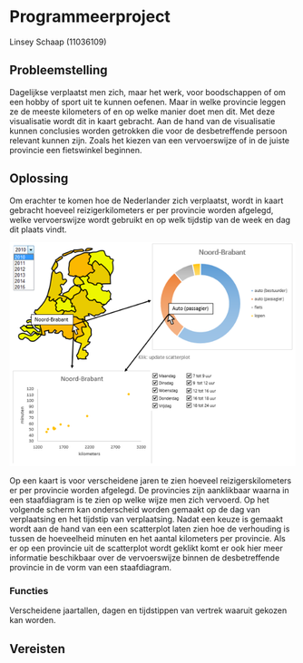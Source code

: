 # Programmeerproject
Linsey Schaap (11036109)

## Probleemstelling
Dagelijkse verplaatst men zich, maar het werk, voor boodschappen of om een hobby of sport uit te kunnen oefenen. Maar in welke provincie leggen ze de meeste kilometers of en op welke manier doet men dit. Met deze visualisatie wordt dit in kaart gebracht. Aan de hand van de visualisatie kunnen conclusies worden getrokken die voor de desbetreffende persoon relevant kunnen zijn. Zoals het kiezen van een vervoerswijze of in de juiste provincie een fietswinkel beginnen.

## Oplossing
Om erachter te komen hoe de Nederlander zich verplaatst, wordt in kaart gebracht hoeveel reizigerkilometers er per provincie worden afgelegd, welke vervoerswijze wordt gebruikt en op welk tijdstip van de week en dag dit plaats vindt.

![schets](doc/schets.png)

Op een kaart is voor verscheidene jaren te zien hoeveel reizigerskilometers er per provincie worden afgelegd. De provincies zijn aanklikbaar waarna in een staafdiagram is te zien op welke wijze men zich vervoerd.
Op het volgende scherm kan onderscheid worden gemaakt op de dag van verplaatsing en het tijdstip van verplaatsing. Nadat een keuze is gemaakt wordt aan de hand van een een scatterplot laten zien hoe de verhouding is tussen de hoeveelheid minuten en het aantal kilometers per provincie. Als er op een provincie uit de scatterplot wordt geklikt komt er ook hier meer informatie beschikbaar over de vervoerswijze binnen de desbetreffende provincie in de vorm van een staafdiagram.

### Functies
Verscheidene jaartallen, dagen en tijdstippen van vertrek waaruit gekozen kan worden.

## Vereisten
